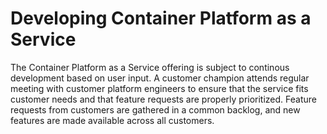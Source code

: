 # Developing Container Platform as a Service

The Container Platform as a Service offering is subject to continous development based on user input.
A customer champion attends regular meeting with customer platform engineers to ensure that the service fits customer needs and that feature requests are properly prioritized.
Feature requests from customers are gathered in a common backlog, and new features are made available across all customers. 
